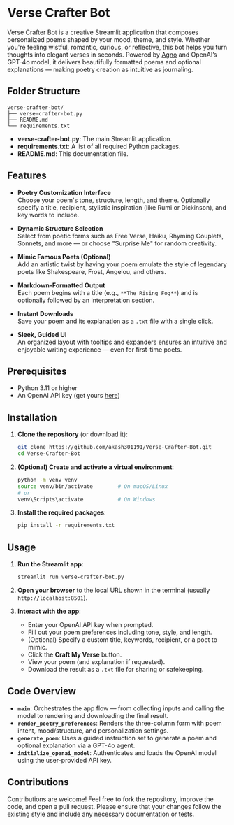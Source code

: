 # Verse Crafter Bot

Verse Crafter Bot is a creative Streamlit application that composes personalized poems shaped by your mood, theme, and style. Whether you're feeling wistful, romantic, curious, or reflective, this bot helps you turn thoughts into elegant verses in seconds. Powered by [Agno](https://github.com/agno-agi/agno) and OpenAI’s GPT-4o model, it delivers beautifully formatted poems and optional explanations — making poetry creation as intuitive as journaling.

## Folder Structure

```
verse-crafter-bot/
├── verse-crafter-bot.py
├── README.md
└── requirements.txt
```

- **verse-crafter-bot.py**: The main Streamlit application.
- **requirements.txt**: A list of all required Python packages.
- **README.md**: This documentation file.

## Features

- **Poetry Customization Interface**  
  Choose your poem's tone, structure, length, and theme. Optionally specify a title, recipient, stylistic inspiration (like Rumi or Dickinson), and key words to include.

- **Dynamic Structure Selection**  
  Select from poetic forms such as Free Verse, Haiku, Rhyming Couplets, Sonnets, and more — or choose "Surprise Me" for random creativity.

- **Mimic Famous Poets (Optional)**  
  Add an artistic twist by having your poem emulate the style of legendary poets like Shakespeare, Frost, Angelou, and others.

- **Markdown-Formatted Output**  
  Each poem begins with a title (e.g., `**The Rising Fog**`) and is optionally followed by an interpretation section.

- **Instant Downloads**  
  Save your poem and its explanation as a `.txt` file with a single click.

- **Sleek, Guided UI**  
  An organized layout with tooltips and expanders ensures an intuitive and enjoyable writing experience — even for first-time poets.

## Prerequisites

- Python 3.11 or higher  
- An OpenAI API key (get yours [here](https://platform.openai.com/account/api-keys))

## Installation

1. **Clone the repository** (or download it):
   ```bash
   git clone https://github.com/akash301191/Verse-Crafter-Bot.git
   cd Verse-Crafter-Bot
   ```

2. **(Optional) Create and activate a virtual environment**:
   ```bash
   python -m venv venv
   source venv/bin/activate        # On macOS/Linux
   # or
   venv\Scripts\activate           # On Windows
   ```

3. **Install the required packages**:
   ```bash
   pip install -r requirements.txt
   ```

## Usage

1. **Run the Streamlit app**:
   ```bash
   streamlit run verse-crafter-bot.py
   ```

2. **Open your browser** to the local URL shown in the terminal (usually `http://localhost:8501`).

3. **Interact with the app**:
   - Enter your OpenAI API key when prompted.
   - Fill out your poem preferences including tone, style, and length.
   - (Optional) Specify a custom title, keywords, recipient, or a poet to mimic.
   - Click the **Craft My Verse** button.
   - View your poem (and explanation if requested).
   - Download the result as a `.txt` file for sharing or safekeeping.

## Code Overview

- **`main`**: Orchestrates the app flow — from collecting inputs and calling the model to rendering and downloading the final result.
- **`render_poetry_preferences`**: Renders the three-column form with poem intent, mood/structure, and personalization settings.
- **`generate_poem`**: Uses a guided instruction set to generate a poem and optional explanation via a GPT-4o agent.
- **`initialize_openai_model`**: Authenticates and loads the OpenAI model using the user-provided API key.

## Contributions

Contributions are welcome! Feel free to fork the repository, improve the code, and open a pull request. Please ensure that your changes follow the existing style and include any necessary documentation or tests.